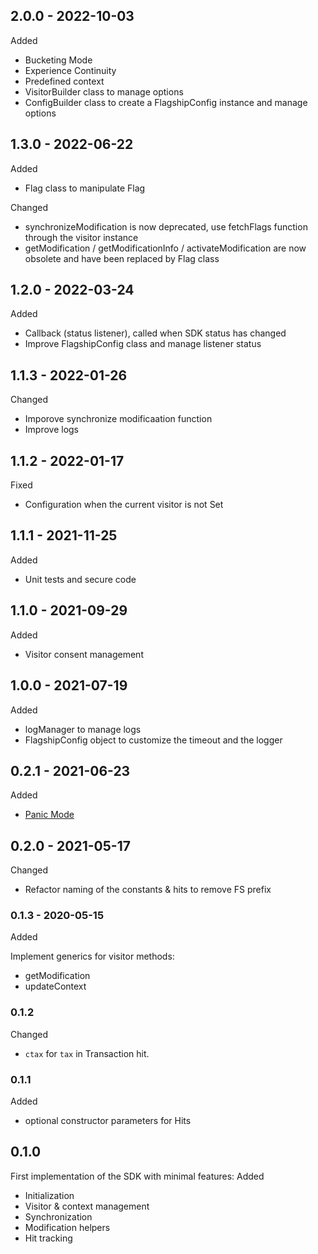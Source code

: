 ## 2.0.0 - 2022-10-03

Added

- Bucketing Mode
- Experience Continuity
- Predefined context
- VisitorBuilder class to manage options
- ConfigBuilder class to create a FlagshipConfig instance and manage options

## 1.3.0 - 2022-06-22

Added

- Flag class to manipulate Flag

Changed
- synchronizeModification is now deprecated, use fetchFlags function through the visitor instance
- getModification / getModificationInfo / activateModification are now obsolete and have been replaced by Flag class


## 1.2.0 - 2022-03-24

Added

- Callback (status listener), called when SDK status has changed
- Improve FlagshipConfig class and manage listener status

## 1.1.3 - 2022-01-26

Changed

- Imporove synchronize modificaation function
- Improve logs

## 1.1.2 - 2022-01-17

Fixed

- Configuration when the current visitor is not Set

## 1.1.1 - 2021-11-25

Added

- Unit tests and secure code

## 1.1.0 - 2021-09-29

Added

- Visitor consent management

## 1.0.0 - 2021-07-19

Added

- logManager to manage logs
- FlagshipConfig object to customize the timeout and the logger

## 0.2.1 - 2021-06-23

Added

- [Panic Mode](https://developers.flagship.io/docs/glossary#panic-mode)

## 0.2.0 - 2021-05-17

Changed

- Refactor naming of the constants & hits to remove FS prefix

### 0.1.3 - 2020-05-15

Added

Implement generics for visitor methods:

- getModification
- updateContext

### 0.1.2

Changed

- `ctax` for `tax` in Transaction hit.

### 0.1.1

Added

- optional constructor parameters for Hits

## 0.1.0

First implementation of the SDK with minimal features:
Added

- Initialization
- Visitor & context management
- Synchronization
- Modification helpers
- Hit tracking

